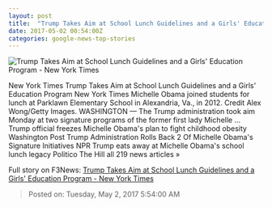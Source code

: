 ```yaml
---
layout: post
title:  "Trump Takes Aim at School Lunch Guidelines and a Girls' Education Program - New York Times"
date: 2017-05-02 00:54:00Z
categories: google-news-top-stories
---
```


![Trump Takes Aim at School Lunch Guidelines and a Girls' Education Program - New York Times](https://static01.nyt.com/images/2017/05/02/us/02school/02school-facebookJumbo.jpg)

New York Times Trump Takes Aim at School Lunch Guidelines and a Girls' Education Program New York Times Michelle Obama joined students for lunch at Parklawn Elementary School in Alexandria, Va., in 2012. Credit Alex Wong/Getty Images. WASHINGTON — The Trump administration took aim Monday at two signature programs of the former first lady Michelle ... Trump official freezes Michelle Obama's plan to fight childhood obesity Washington Post Trump Administration Rolls Back 2 Of Michelle Obama's Signature Initiatives NPR Trump eats away at Michelle Obama's school lunch legacy Politico The Hill all 219 news articles »


Full story on F3News: [Trump Takes Aim at School Lunch Guidelines and a Girls' Education Program - New York Times](http://www.f3nws.com/n/uRhruB)

> Posted on: Tuesday, May 2, 2017 5:54:00 AM
